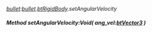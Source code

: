 _[bullet](../../modules/bullet/bullet-module.md):[bullet](../../modules/bullet/bullet-module.md).[btRigidBody](../../modules/bullet/bullet-btrigidbody.md).setAngularVelocity_
##### Method setAngularVelocity:Void( ang_vel:[btVector3](../../modules/bullet/bullet-btvector3.md) )
